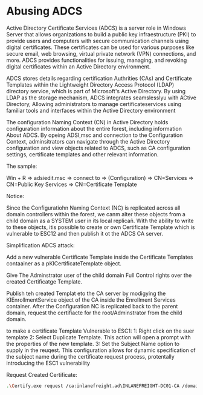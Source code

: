 # Abusing ADCS


Active Directory Certificate Services (ADCS) is a server role in Windows Server that allows organizations to build a public key
infraestructure (PKI) to provide users and computers with secure communication channels using digital certificates. These
certificates can be used for various purposes like secure email, web browsing, virtual private network (VPN) connections, and
more. ADCS provides functionalities for issuing, managing, and revoking digital certificates within an Active Directory
environment.



ADCS stores details regarding certification Authrities (CAs) and Certificate Templates within the Lightweight
Directory Access Protocol (LDAP) directory service, which is part of Microsoft's Active Directory. By using LDAP as the
storage mechanism, ADCS integrates seamslesslyu with ACtive Directory, Allowing administrators to manage certificateservices
using familiar tools and interfaces within the Active Directory environment


The configuration Naming Context (CN) in Active Directory holds configuration information about the entire forest,
including information About ADCS. By opeing ADSI,msc and connection to the Configuration Context, adminsitrators can
navigate through the Active Directory configuration and view objects related to ADCS, such as CA configuration settings,
certificate templates and other relevant information.


The sample:

Win + R => adsiedit.msc => connect to => (Configuration) => CN=Services => CN=Public Key Services => CN=Certificate Template

Notice:

Since the Configuratiohn Naming Context (NC) is replicated across all domain controllers within the forest, we canm alter these objects from a child domain as a SYSTEM user in its local replicañ. With the ability to write to these objects, itis possible to create or own Certificate Template which is vulnerable to ESC12 and then
publish it ot the ADCS CA server.

Simplification ADCS attack:

Add a new vulnerable Certificate Template inside the Certificate Templates contaainer as a pKICertificateTemplate object.

Give The Adminstrator user of the child domain Full Control rights over the created Certificatge Template.

Publish teh created Templat eto the CA server by modigying the KIEnrollmentService object of the CA inside the Enrollment Services container.
After the Configuration NC is replicated back to the parent domain, request the certifiacte for the root/Adminstrator from the child domain.




to make a certificate Template Vulnerable to ESC1:
1: Right click on the suer template
2: Select Duplicate Template. This action will open a prompt with the properties of the new template.
3: Set the Subject Name option to supply in the reuqest. This configuration allows for dynamic specification of the subject name during the certificate request process, protentally introducing the ESC1 vulnerability



Request Created Certificate:


```bash
.\Certify.exe request /ca:inlanefreight.ad\INLANEFREIGHT-DC01-CA /domain:inlanefreight.ad /template:"Copy of User" /altname:INLANEFREIGHT\Administrator
```
